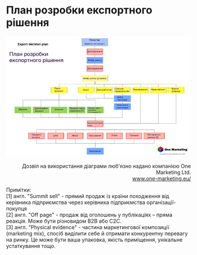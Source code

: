 # План розробки експортного рішення

<p align="center"> <img class="image" src="0.png"/></p>

<p align="right">Дозвіл на використання діаграми люб'язно надано компанією One Marketing Ltd. <br><a href="http://www.one-marketing.eu/">www.one-marketing.eu/</a></p>

Примітки:<br>
[1] англ. "Summit sell" - прямий продаж із країни походження від керівника підприємства через керівника підприємства організації-покупця<br>
[2] англ. "Off page" - продаж від оголошень у публікаціях – пряма реакція. Може бути різновидом B2B або C2C.<br>
[3] англ. "Physical evidence" - частина маркетингової композиції (marketing mix), спосіб виділити себе й отримати конкурентну перевагу на ринку. Це може бути ваша упаковка, якість приміщення, унікальне устаткування тощо. 